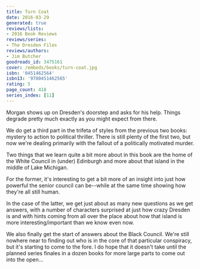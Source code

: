 ```yaml
---
title: Turn Coat
date: 2016-03-29
generated: true
reviews/lists:
- 2016 Book Reviews
reviews/series:
- The Dresden Files
reviews/authors:
- Jim Butcher
goodreads_id: 3475161
cover: /embeds/books/turn-coat.jpg
isbn: '0451462564'
isbn13: '9780451462565'
rating: 5
page_count: 418
series_index: [11]
---
```

Morgan shows up on Dresden's doorstep and asks for his help. Things degrade pretty much exactly as you might expect from there.  

We do get a third part in the trifeta of styles from the previous two books: mystery to action to political thriller. There is still plenty of the first two, but now we're dealing primarily with the fallout of a politically motivated murder.  

<!--more-->

Two things that we learn quite a bit more about in this book are the home of the White Council in (under) Edinburgh and more about that island in the middle of Lake Michigan.  

For the former, it's interesting to get a bit more of an insight into just how powerful the senior council can be--while at the same time showing how they're all still human.  

In the case of the latter, we get just about as many new questions as we get answers, with a number of characters surprised at just how crazy Dresden is and with hints coming from all over the place about how that island is more interesting/important than we know even now.  

We also finally get the start of answers about the Black Council. We're still nowhere near to finding out who is in the core of that particular conspiracy, but it's starting to come to the fore. I do hope that it doesn't take until the planned series finales in a dozen books for more large parts to come out into the open...